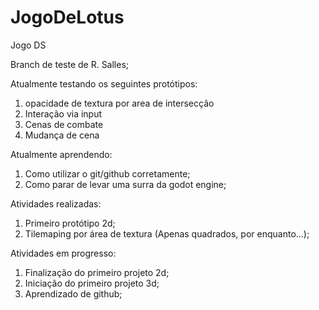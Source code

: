 # JogoDeLotus

Jogo DS

Branch de teste de R. Salles;

Atualmente testando os seguintes protótipos:
  1. opacidade de textura por area de intersecção
  2. Interação via input
  3. Cenas de combate
  4. Mudança de cena
 
 Atualmente aprendendo:
  1. Como utilizar o git/github corretamente;
  2. Como parar de levar uma surra da godot engine;

 Atividades realizadas:
  1. Primeiro protótipo 2d;
  2. Tilemaping por área de textura (Apenas quadrados, por enquanto...);

Atividades em progresso:
  1. Finalização do primeiro projeto 2d;
  2. Iniciação do primeiro projeto 3d;
  3. Aprendizado de github;
